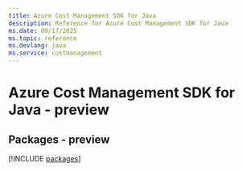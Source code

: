```yaml
---
title: Azure Cost Management SDK for Java
description: Reference for Azure Cost Management SDK for Java
ms.date: 09/17/2025
ms.topic: reference
ms.devlang: java
ms.service: costmanagement
---
```

# Azure Cost Management SDK for Java - preview
## Packages - preview
[!INCLUDE [packages](cost-management-index.md)]